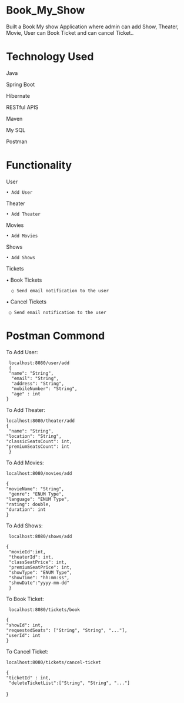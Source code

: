 # Book_My_Show
Built a Book My show Application where admin can add Show, Theater, Movie, User can Book Ticket  and can cancel Ticket..


# Technology Used 

Java

Spring Boot

Hibernate

RESTful APIS

Maven

My SQL

Postman 

# Functionality
User

    • Add User

Theater 

    • Add Theater 
    
Movies 

    • Add Movies 
    
Shows 

    • Add Shows
    
Tickets

• Book Tickets 

      ○ Send email notification to the user
  
• Cancel Tickets

     ○ Send email notification to the user 
     
# Postman Commond     

To Add User:
    
     localhost:8080/user/add
     {
     "name": "String",
      "email": "String",
      "address": "String",
      "mobileNumber": "String",
      "age" : int
    } 
 
 To Add Theater: 
 
    localhost:8080/theater/add    
    {
     "name": "String",
    "location": "String",
    "classicSeatsCount": int,
    "premiumSeatsCount": int
     } 


To Add Movies:
         
    localhost:8080/movies/add

    {
    "movieName": "String",
     "genre": "ENUM Type",
    "language": "ENUM Type",
    "rating": double,
    "duration": int 
    } 

 To Add Shows:
      
     localhost:8080/shows/add

    { 
     "movieId":int,
     "theaterId": int,
     "classSeatPrice": int,
     "premiumSeatPrice": int,
     "showType": "ENUM Type",
     "showTime": "hh:mm:ss",
     "showDate":"yyyy-mm-dd"
     } 

  To Book Ticket: 
    
     localhost:8080/tickets/book

    {
    "showId": int,
    "requestedSeats": ["String", "String", "..."],
    "userId": int
    }

 To Cancel Ticket: 
    
    localhost:8080/tickets/cancel-ticket

    {
    "ticketId" : int,
     "deleteTicketList":["String", "String", "..."]  
   }
